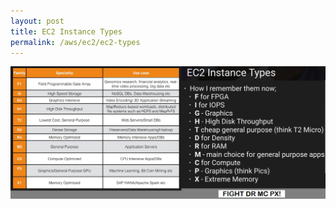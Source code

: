 ```yaml
---
layout: post
title: EC2 Instance Types
permalink: /aws/ec2/ec2-types
---
```


![ec2-instance-types](https://github.com/arpit04tripathi/files-cdn/raw/cdn/aws/ec2/ec2-instance-types.png)
